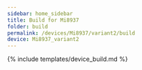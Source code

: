 ```yaml
---
sidebar: home_sidebar
title: Build for Mi8937
folder: build
permalink: /devices/Mi8937/variant2/build
device: Mi8937_variant2
---
```

{% include templates/device_build.md %}
